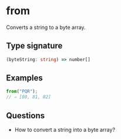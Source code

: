 # from

Converts a string to a byte array.

## Type signature

<!-- prettier-ignore-start -->
```typescript
(byteString: string) => number[]
```
<!-- prettier-ignore-end -->

## Examples

<!-- prettier-ignore-start -->
```javascript
from("PQR");
// ⇒ [80, 81, 82]
```
<!-- prettier-ignore-end -->

## Questions

- How to convert a string into a byte array?
